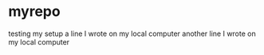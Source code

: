 # myrepo
testing my setup
a line I wrote on my local computer
another line I wrote on my local computer
